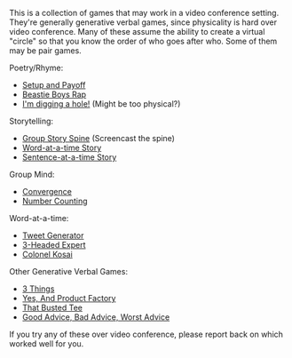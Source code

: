 This is a collection of games that may work in a video conference setting. They're generally generative verbal games, since physicality is hard over video conference. Many of these assume the ability to create a virtual "circle" so that you know the order of who goes after who. Some of them may be pair games.

Poetry/Rhyme:
* [Setup and Payoff](https://github.com/pamelafox/improvlists/wiki/Game:-Setup-and-Payoff)
* [Beastie Boys Rap](https://github.com/pamelafox/improvlists/wiki/Game:-Beastie-Boys-Rap)
* [I'm digging a hole!](https://github.com/pamelafox/improvlists/wiki/Game:-I'm-Digging-a-Hole!) (Might be too physical?)

Storytelling:
* [Group Story Spine](https://github.com/pamelafox/improvlists/wiki/Game:-Group-Story-Spine) (Screencast the spine)
* [Word-at-a-time Story](https://github.com/pamelafox/improvlists/wiki/Game:-Word-at-a-time-Story)
* [Sentence-at-a-time Story](https://github.com/pamelafox/improvlists/wiki/Game:-Sentence-at-a-time-Story)

Group Mind:
* [Convergence](https://github.com/pamelafox/improvlists/wiki/Game:-Convergence)
* [Number Counting](https://github.com/pamelafox/improvlists/wiki/Game:-Number-Counting-(The-Hardest-Game-in-the-World))

Word-at-a-time:
* [Tweet Generator](https://github.com/pamelafox/improvlists/wiki/Game:-Tweet-Generator)
* [3-Headed Expert](https://github.com/pamelafox/improvlists/wiki/Game:-3-Headed-Expert)
* [Colonel Kosai](https://github.com/pamelafox/improvlists/wiki/Game:-Colonel-Kosai-(Words-of-Wisdom))

Other Generative Verbal Games:
* [3 Things](https://github.com/pamelafox/improvlists/wiki/Game:-3-Things!)
* [Yes, And Product Factory](https://github.com/pamelafox/improvlists/wiki/Game:-Yes,-And...-Product-Factory)
* [That Busted Tee](https://github.com/pamelafox/improvlists/wiki/Game:-That-Busted-Tee)
* [Good Advice, Bad Advice, Worst Advice](https://github.com/pamelafox/improvlists/wiki/Game:-Good-Advice,-Bad-Advice,-Worst-Advice)

If you try any of these over video conference, please report back on which worked well for you.